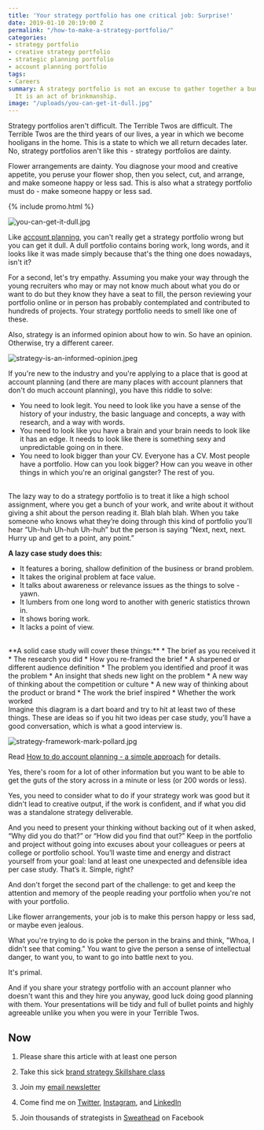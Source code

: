 ```yaml
---
title: 'Your strategy portfolio has one critical job: Surprise!'
date: 2019-01-10 20:19:00 Z
permalink: "/how-to-make-a-strategy-portfolio/"
categories:
- strategy portfolio
- creative strategy portfolio
- strategic planning portfolio
- account planning portfolio
tags:
- Careers
summary: A strategy portfolio is not an excuse to gather together a bunch of stuff.
  It is an act of brinkmanship.
image: "/uploads/you-can-get-it-dull.jpg"
---
```


Strategy portfolios aren't difficult. The Terrible Twos are difficult. The Terrible Twos are the third years of our lives, a year in which we become hooligans in the home. This is a state to which we all return decades later. No, strategy portfolios aren't like this  - strategy  portfolios are dainty.
 
Flower arrangements are dainty. You diagnose your mood and creative appetite, you peruse your flower shop, then you select, cut, and arrange, and make someone happy or less sad. This is also what a strategy portfolio must do - make someone happy or less sad.
 
{% include promo.html %}

![you-can-get-it-dull.jpg](/uploads/you-can-get-it-dull.jpg)

Like [account planning](https://www.markpollard.net/how-to-do-account-planning-a-simple-approach/), you can't really get a strategy portfolio wrong but you can get it dull. A dull portfolio contains boring work, long words, and it looks like it was made simply because that's the thing one does nowadays, isn't it?
 
For a second, let's try empathy. Assuming you make your way through the young recruiters who may or may not know much about what you do or want to do but they know they have a seat to fill, the person reviewing your portfolio online or in person has probably contemplated and contributed to hundreds of projects. Your strategy portfolio needs to smell like one of these. 
 
Also, strategy is an informed opinion about how to win. So have an opinion. Otherwise, try a different career.

![strategy-is-an-informed-opinion.jpeg](/uploads/strategy-is-an-informed-opinion.jpeg)

If you're new to the industry and you're applying to a place that is good at account planning (and there are many places with account planners that don't do much account planning), you have this riddle to solve:
* You need to look legit. You need to look like you have a sense of the history of your industry, the basic language and concepts, a way with research, and a way with words.
* You need to look like you have a brain and your brain needs to look like it has an edge. It needs to look like there is something sexy and unpredictable going on in there.
* You need to look bigger than your CV. Everyone has a CV. Most people have a portfolio. How can you look bigger? How can you weave in other things in which you're an original gangster? The rest of you.
<br>
The lazy way to do a strategy portfolio is to treat it like a high school assignment, where you get a bunch of your work, and write about it without giving a shit about the person reading it. Blah blah blah. When you take someone who knows what they’re doing through this kind of portfolio you’ll hear “Uh-huh Uh-huh Uh-huh” but the person is saying “Next, next, next. Hurry up and get to a point, any point.”
 
**A lazy case study does this:**
* It features a boring, shallow definition of the business or brand problem.
* It takes the original problem at face value.
* It talks about awareness or relevance issues as the things to solve - yawn.
* It lumbers from one long word to another with generic statistics thrown in.
* It shows boring work.
* It lacks a point of view.
<br>
**A solid case study will cover these things:**
* The brief as you received it
* The research you did
* How you re-framed the brief
* A sharpened or different audience definition
* The problem you identified and proof it was the problem
* An insight that sheds new light on the problem
* A new way of thinking about the competition or culture
* A new way of thinking about the product or brand
* The work the brief inspired
* Whether the work worked
<br> 
Imagine this diagram is a dart board and try to hit at least two of these things. These are ideas so if you hit two ideas per case study, you’ll have a good conversation, which is what a good interview is.
 
![strategy-framework-mark-pollard.jpg](/uploads/strategy-framework-mark-pollard.jpg)
 
Read [How to do account planning - a simple approach](https://www.markpollard.net/how-to-do-account-planning-a-simple-approach/) for details.
 
Yes, there's room for a lot of other information but you want to be able to get the guts of the story across in a minute or less (or 200 words or less).
 
Yes, you need to consider what to do if your strategy work was good but it didn't lead to creative output, if the work is confident, and if what you did was a standalone strategy deliverable.
 
And you need to present your thinking without backing out of it when asked, “Why did you do that?” or “How did you find that out?” Keep in the portfolio and project without going into excuses about your colleagues or peers at college or portfolio school. You’ll waste time and energy and distract yourself from your goal: land at least one unexpected and defensible idea per case study. That’s it. Simple, right?
 
And don't forget the second part of the challenge: to get and keep the attention and memory of the people reading your portfolio when you're not with your portfolio. 
 
Like flower arrangements, your job is to make this person happy or less sad, or maybe even jealous.
 
What you're trying to do is poke the person in the brains and think, "Whoa, I didn't see that coming." You want to give the person a sense of intellectual danger, to want you, to want to go into battle next to you.

It's primal.
 
And if you share your strategy portfolio with an account planner who doesn't want this and they hire you anyway, good luck doing good planning with them. Your presentations will be tidy and full of bullet points and highly agreeable unlike you when you were in your Terrible Twos.


## **Now**

1. Please share this article with at least one person

2. Take this sick [brand strategy Skillshare class](http://skl.sh/markpollard)

3. Join my [email newsletter](https://markpollard.us1.list-manage.com/subscribe?u=dfb4c80f84a49d4cfc0d34490&id=c66948a2fc)

4. Come find me on [Twitter](http://www.twitter.com/markpollard), [Instagram](http://www.instagram.com/markpollard), and [LinkedIn](https://www.linkedin.com/in/markpollardstrategist/)

5. Join thousands of strategists in [Sweathead](http://www.sweathead.co) on Facebook